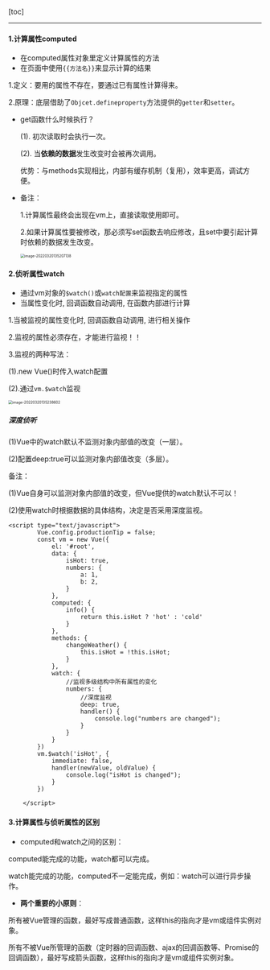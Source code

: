 [toc]

---



#### 1.计算属性computed

- 在computed属性对象里定义计算属性的方法
- 在页面中使用`{{方法名}}`来显示计算的结果

1.定义：要用的属性不存在，要通过已有属性计算得来。

2.原理：底层借助了`Objcet.defineproperty`方法提供的`getter`和`setter`。

- get函数什么时候执行？
  
  (1). 初次读取时会执行一次。
  
  (2). 当**依赖的数据**发生改变时会被再次调用。
  
  优势：与methods实现相比，内部有缓存机制（复用），效率更高，调试方便。
  
- 备注：
  
  1.计算属性最终会出现在vm上，直接读取使用即可。

  2.如果计算属性要被修改，那必须写set函数去响应修改，且set中要引起计算时依赖的数据发生改变。
  
  <img src="/Users/owsl/Library/Application Support/typora-user-images/image-20220320135207138.png" alt="image-20220320135207138" style="zoom:50%;" />

#### 2.侦听属性watch

- 通过vm对象的`$watch()`或`watch配置`来监视指定的属性
- 当属性变化时, 回调函数自动调用, 在函数内部进行计算

1.当被监视的属性变化时, 回调函数自动调用, 进行相关操作

2.监视的属性必须存在，才能进行监视！！

3.监视的两种写法：

(1).new Vue()时传入watch配置

(2).通过`vm.$watch`监视

<img src="/Users/owsl/Library/Application Support/typora-user-images/image-20220320135238602.png" alt="image-20220320135238602" style="zoom:50%;" />

##### 深度侦听

(1)Vue中的watch默认不监测对象内部值的改变（一层）。

(2)配置deep:true可以监测对象内部值改变（多层）。

备注：

(1)Vue自身可以监测对象内部值的改变，但Vue提供的watch默认不可以！

(2)使用watch时根据数据的具体结构，决定是否采用深度监视。

```vue
<script type="text/javascript">
        Vue.config.productionTip = false;
        const vm = new Vue({
            el: '#root',
            data: {
                isHot: true,
                numbers: {
                    a: 1,
                    b: 2,
                }
            },
            computed: {
                info() {
                    return this.isHot ? 'hot' : 'cold'
                }
            },
            methods: {
                changeWeather() {
                    this.isHot = !this.isHot;
                }
            },
            watch: {
                //监视多级结构中所有属性的变化
                numbers: {
                    //深度监视
                    deep: true,
                    handler() {
                        console.log("numbers are changed");
                    }
                }
            }
        })
        vm.$watch('isHot', {
            immediate: false,
            handler(newValue, oldValue) {
                console.log("isHot is changed");
            }
        })

    </script>
```



#### 3.计算属性与侦听属性的区别

- computed和watch之间的区别：

computed能完成的功能，watch都可以完成。

watch能完成的功能，computed不一定能完成，例如：watch可以进行异步操作。

- **两个重要的小原则**：

所有被Vue管理的函数，最好写成普通函数，这样this的指向才是vm或组件实例对象。

所有不被Vue所管理的函数（定时器的回调函数、ajax的回调函数等、Promise的回调函数），最好写成箭头函数，这样this的指向才是vm或组件实例对象。

























